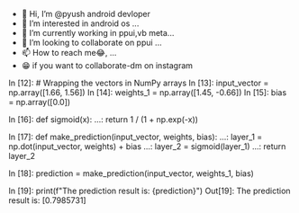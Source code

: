 - 👋 Hi, I’m @pyush android devloper
- 👀 I’m interested in android os ...
- 🌱 I’m currently working in ppui,vb meta...
- 💞️ I’m looking to collaborate on ppui ...
- 📫 How to reach me😂, ...
- 😁 if you want to collaborate-dm on instagram
<!---
pyushdevloper/pyushdevloper is a ✨ special ✨ repository because its `README.md` (this file) appears on your GitHub profile.
You can click the Preview link to take a look at your changes.
--->
In [12]: # Wrapping the vectors in NumPy arrays
In [13]: input_vector = np.array([1.66, 1.56])
In [14]: weights_1 = np.array([1.45, -0.66])
In [15]: bias = np.array([0.0])

In [16]: def sigmoid(x):
   ...:     return 1 / (1 + np.exp(-x))

In [17]: def make_prediction(input_vector, weights, bias):
   ...:      layer_1 = np.dot(input_vector, weights) + bias
   ...:      layer_2 = sigmoid(layer_1)
   ...:      return layer_2

In [18]: prediction = make_prediction(input_vector, weights_1, bias)

In [19]: print(f"The prediction result is: {prediction}")
Out[19]: The prediction result is: [0.7985731]
